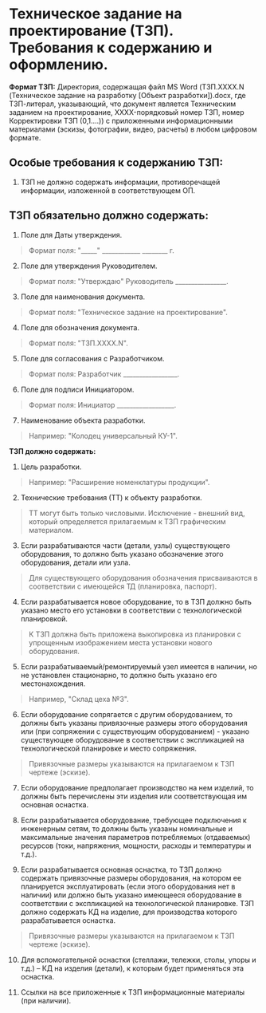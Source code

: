 # Техническое задание на проектирование (ТЗП). Требования к содержанию и оформлению.

**Формат ТЗП:** Директория, содержащая файл MS Word (ТЗП.XXXX.N (Техническое задание на разработку [Объект разработки]).docx, где ТЗП-литерал, указывающий, что документ является Техническим заданием на проектирование, XXXX-порядковый номер ТЗП, номер Корректировки ТЗП (0,1....)) с приложенными информационными материалами (эскизы, фотографии, видео, расчеты) в любом цифровом формате. 

## Особые требования к содержанию ТЗП:

1.    ТЗП не должно содержать информации, противоречащей информации, изложенной в соответствующем ОП.

## ТЗП обязательно должно содержать:

1.    Поле для Даты утверждения. 
>Формат поля: "_____" ____________ ________ г.

2.    Поле для утверждения Руководителем. 
>Формат поля: "Утверждаю" Руководитель ________________.

3.    Поле для наименования документа.
>Формат поля: "Техническое задание на проектирование".

4.   Поле для обозначения документа.
>Формат поля: "ТЗП.XXXX.N".

5.    Поле для согласования с Разработчиком. 
>Формат поля: Разработчик _________________.

6.    Поле для подписи Инициатором.
>Формат поля:  Инициатор __________________.

7.    Наименование объекта разработки.
>Например: "Колодец универсальный КУ-1".

**ТЗП должно содержать:**

1.    Цель разработки.
>Например: "Расширение номенклатуры продукции".

2.    Технические требования (ТТ) к объекту разработки.
>ТТ могут быть только числовыми. Исключение - внешний вид, который определяется прилагаемым к ТЗП графическим материалом.

3.    Если разрабатываются части (детали, узлы) существующего оборудования, то должно быть указано обозначение этого оборудования, детали или узла.
>Для существующего оборудования обозначения присваиваются в соответствии с имеющейся ТД (планировка, паспорт).

4.    Если разрабатывается новое оборудование, то в ТЗП должно быть указано место его установки в соответствии с технологической планировкой.
>К ТЗП должна быть приложена выкопировка из планировки с упрощенным изображением места установки нового оборудования.

5.    Если разрабатываемый/ремонтируемый узел имеется в наличии, но не установлен стационарно, то должно быть указано его местонахождения.
>Например, "Склад цеха №3".

6.    Если оборудование сопрягается с другим оборудованием, то должны быть указаны привязочные размеры этого оборудования или (при сопряжении с существующим оборудованием) - указано существующее оборудование в соответствии с экспликацией на технологической планировке и место сопряжения.
>Привязочные размеры указываются на прилагаемом к ТЗП чертеже (эскизе).

7.    Если оборудование предполагает производство на нем изделий, то должны быть перечислены эти изделия или соответствующая им основная оснастка.

8.    Если разрабатывается оборудование, требующее подключения к инженерным сетям, то должны быть указаны номинальные и максимальные значения параметров потребляемых (отдаваемых) ресурсов (токи, напряжения, мощности, расходы и температуры и т.д.).

9.    Если разрабатывается основная оснастка, то ТЗП должно содержать привязочные размеры оборудования, на котором ее планируется эксплуатировать (если этого оборудования нет в наличии) или должно быть указано имеющееся оборудование в соответствии с экспликацией на технологической планировке. ТЗП должно содержать КД на изделие, для производства которого разрабатывается оснастка.
>Привязочные размеры указываются на прилагаемом к ТЗП чертеже (эскизе).

10.    Для вспомогательной оснастки (стеллажи, тележки, столы, упоры и т.д.) – КД на изделия (детали), к которым будет применяться эта оснастка.

11.    Ссылки на все приложенные к ТЗП информационные материалы (при наличии).

    


